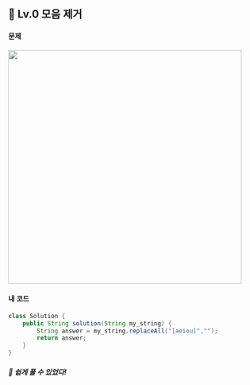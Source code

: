 ## 📍 Lv.0 모음 제거 <br>

#### 문제 <br>
<img src="https://github.com/yejinsohn/TIL/assets/104317217/d2cfdab0-f945-420a-8081-c17ff1607920" width="470" height="470"/>

#### 내 코드 <br>

```Java
class Solution {
    public String solution(String my_string) {
        String answer = my_string.replaceAll("[aeiou]","");
        return answer;
    }
}
```

##### 🌿 쉽게 풀 수 있었다!
